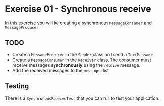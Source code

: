 # Exercise 01 - Synchronous receive

In this exercise you will be creating a synchronous `MessageConsumer` and `MessageProducer`

## TODO

* Create a `MessageProducer` in the `Sender` class and send a `TextMessage`
* Create a `MessageConsumer` in the `Receiver` class. The consumer must receive messages **synchronously** using the `receive` message.
* Add the received messages to the `messages` list.

## Testing

There is a `SynchronousReceiveTest` that you can run to test your application.